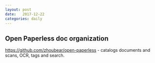 ```yaml
---
layout: post
date:   2017-12-22
categories: daily
---
```


## Open Paperless doc organization
https://github.com/zhoubear/open-paperless - catalogs documents and scans, OCR, tags and search.
